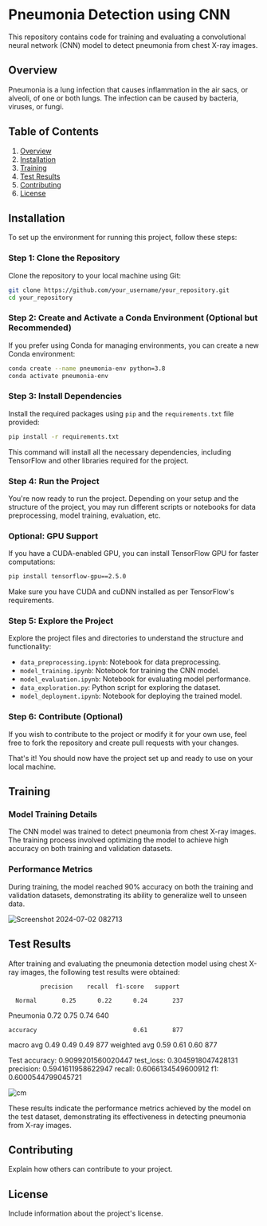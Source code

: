 # Pneumonia Detection using CNN

This repository contains code for training and evaluating a convolutional neural network (CNN) model to detect pneumonia from chest X-ray images.

## Overview

Pneumonia is a lung infection that causes inflammation in the air sacs, or alveoli, of one or both lungs. The infection can be caused by bacteria, viruses, or fungi.

## Table of Contents

1. [Overview](#overview)
2. [Installation](#installation)
3. [Training](#training)
4. [Test Results](#test-results)
5. [Contributing](#contributing)
6. [License](#license)

## Installation

To set up the environment for running this project, follow these steps:

### Step 1: Clone the Repository

Clone the repository to your local machine using Git:
```bash
git clone https://github.com/your_username/your_repository.git
cd your_repository
```

### Step 2: Create and Activate a Conda Environment (Optional but Recommended)

If you prefer using Conda for managing environments, you can create a new Conda environment:
```bash
conda create --name pneumonia-env python=3.8
conda activate pneumonia-env
```

### Step 3: Install Dependencies

Install the required packages using `pip` and the `requirements.txt` file provided:
```bash
pip install -r requirements.txt
```

This command will install all the necessary dependencies, including TensorFlow and other libraries required for the project.

### Step 4: Run the Project

You're now ready to run the project. Depending on your setup and the structure of the project, you may run different scripts or notebooks for data preprocessing, model training, evaluation, etc.

### Optional: GPU Support

If you have a CUDA-enabled GPU, you can install TensorFlow GPU for faster computations:
```bash
pip install tensorflow-gpu==2.5.0
```

Make sure you have CUDA and cuDNN installed as per TensorFlow's requirements.

### Step 5: Explore the Project

Explore the project files and directories to understand the structure and functionality:

- `data_preprocessing.ipynb`: Notebook for data preprocessing.
- `model_training.ipynb`: Notebook for training the CNN model.
- `model_evaluation.ipynb`: Notebook for evaluating model performance.
- `data_exploration.py`: Python script for exploring the dataset.
- `model_deployment.ipynb`: Notebook for deploying the trained model.

### Step 6: Contribute (Optional)

If you wish to contribute to the project or modify it for your own use, feel free to fork the repository and create pull requests with your changes.

That's it! You should now have the project set up and ready to use on your local machine.


## Training

### Model Training Details

The CNN model was trained to detect pneumonia from chest X-ray images. The training process involved optimizing the model to achieve high accuracy on both training and validation datasets.



### Performance Metrics

During training, the model reached 90% accuracy on both the training and validation datasets, demonstrating its ability to generalize well to unseen data.

![Screenshot 2024-07-02 082713](https://github.com/sadegh15khedry/Pneumonia-Detection-Using-CNN/assets/90490848/adc989e2-bacf-4940-b4a0-2b9ae7e26151)


## Test Results

After training and evaluating the pneumonia detection model using chest X-ray images, the following test results were obtained:

             precision    recall  f1-score   support

      Normal       0.25      0.22      0.24       237
   Pneumonia       0.72      0.75      0.74       640

    accuracy                           0.61       877
   macro avg       0.49      0.49      0.49       877
weighted avg       0.59      0.61      0.60       877


Test accuracy: 0.9099201560020447   test_loss: 0.3045918047428131
precision: 0.5941611958622947   recall: 0.6066134549600912
f1: 0.6000544799045721

![cm](https://github.com/sadegh15khedry/Pneumonia-Detection-Using-CNN/assets/90490848/25c3a822-f907-4fdf-b5c8-20abdf44f206)

These results indicate the performance metrics achieved by the model on the test dataset, demonstrating its effectiveness in detecting pneumonia from X-ray images.

## Contributing

Explain how others can contribute to your project.

## License

Include information about the project's license.
